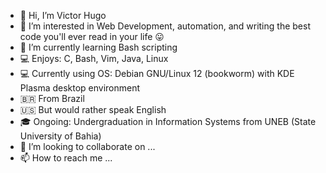 - 👋 Hi, I’m Victor Hugo
- 👀 I’m interested in Web Development, automation, and writing the best code you'll ever read in your life 😛
- 🌱 I’m currently learning Bash scripting
- 💻 Enjoys: C, Bash, Vim, Java, Linux
- 💻 Currently using OS: Debian GNU/Linux 12 (bookworm) with KDE Plasma desktop environment
- 🇧🇷 From Brazil
- 🇺🇸 But would rather speak English
- 🎓 Ongoing: Undergraduation in Information Systems from UNEB (State University of Bahia)
- 💞️ I’m looking to collaborate on ...
- 📫 How to reach me ...

<!---
wilyJ80/wilyJ80 is a ✨ special ✨ repository because its `README.md` (this file) appears on your GitHub profile.
You can click the Preview link to take a look at your changes.
--->

